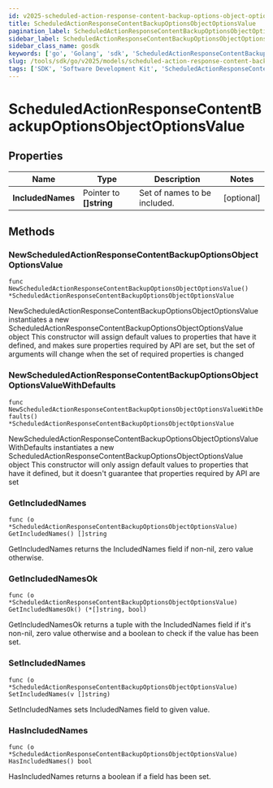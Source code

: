 ```yaml
---
id: v2025-scheduled-action-response-content-backup-options-object-options-value
title: ScheduledActionResponseContentBackupOptionsObjectOptionsValue
pagination_label: ScheduledActionResponseContentBackupOptionsObjectOptionsValue
sidebar_label: ScheduledActionResponseContentBackupOptionsObjectOptionsValue
sidebar_class_name: gosdk
keywords: ['go', 'Golang', 'sdk', 'ScheduledActionResponseContentBackupOptionsObjectOptionsValue', 'V2025ScheduledActionResponseContentBackupOptionsObjectOptionsValue'] 
slug: /tools/sdk/go/v2025/models/scheduled-action-response-content-backup-options-object-options-value
tags: ['SDK', 'Software Development Kit', 'ScheduledActionResponseContentBackupOptionsObjectOptionsValue', 'V2025ScheduledActionResponseContentBackupOptionsObjectOptionsValue']
---
```


# ScheduledActionResponseContentBackupOptionsObjectOptionsValue

## Properties

Name | Type | Description | Notes
------------ | ------------- | ------------- | -------------
**IncludedNames** | Pointer to **[]string** | Set of names to be included. | [optional] 

## Methods

### NewScheduledActionResponseContentBackupOptionsObjectOptionsValue

`func NewScheduledActionResponseContentBackupOptionsObjectOptionsValue() *ScheduledActionResponseContentBackupOptionsObjectOptionsValue`

NewScheduledActionResponseContentBackupOptionsObjectOptionsValue instantiates a new ScheduledActionResponseContentBackupOptionsObjectOptionsValue object
This constructor will assign default values to properties that have it defined,
and makes sure properties required by API are set, but the set of arguments
will change when the set of required properties is changed

### NewScheduledActionResponseContentBackupOptionsObjectOptionsValueWithDefaults

`func NewScheduledActionResponseContentBackupOptionsObjectOptionsValueWithDefaults() *ScheduledActionResponseContentBackupOptionsObjectOptionsValue`

NewScheduledActionResponseContentBackupOptionsObjectOptionsValueWithDefaults instantiates a new ScheduledActionResponseContentBackupOptionsObjectOptionsValue object
This constructor will only assign default values to properties that have it defined,
but it doesn't guarantee that properties required by API are set

### GetIncludedNames

`func (o *ScheduledActionResponseContentBackupOptionsObjectOptionsValue) GetIncludedNames() []string`

GetIncludedNames returns the IncludedNames field if non-nil, zero value otherwise.

### GetIncludedNamesOk

`func (o *ScheduledActionResponseContentBackupOptionsObjectOptionsValue) GetIncludedNamesOk() (*[]string, bool)`

GetIncludedNamesOk returns a tuple with the IncludedNames field if it's non-nil, zero value otherwise
and a boolean to check if the value has been set.

### SetIncludedNames

`func (o *ScheduledActionResponseContentBackupOptionsObjectOptionsValue) SetIncludedNames(v []string)`

SetIncludedNames sets IncludedNames field to given value.

### HasIncludedNames

`func (o *ScheduledActionResponseContentBackupOptionsObjectOptionsValue) HasIncludedNames() bool`

HasIncludedNames returns a boolean if a field has been set.


